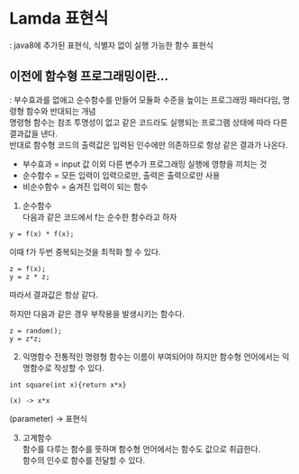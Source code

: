 # Lamda 표현식
: java8에 추가된 표현식, 식별자 없이 실행 가능한 함수 표현식   
   
## 이전에 함수형 프로그래밍이란...
: 부수효과를 없애고 순수함수를 만들어 모듈화 수준을 높이는 프로그래밍 패러다임, 명령형 함수와 반대되는 개념  
명령형 함수는 참조 투명성이 없고 같은 코드라도 실행되는 프로그램 상태에 따라 다른 결과값을 낸다.  
반대로 함수형 코드의 출력값은 입력된 인수에만 의존하므로 항상 같은 결과가 나온다.    
* 부수효과 = input 값 이외 다른 변수가 프로그래밍 실행에 영향을 끼치는 것  
* 순수함수 = 모든 입력이 입력으로만, 출력은 출력으로만 사용  
* 비순수함수 = 숨겨진 입력이 되는 함수  
    
   
1. 순수함수   
다음과 같은 코드에서 f는 순수한 함수라고 하자
```   
y = f(x) * f(x);
```   
이때 f가 두번 중복되는것을 최적화 할 수 있다.   
```
z = f(x);
y = z * z;
```
따라서 결과값은 항상 같다.   
   
하지만  다음과 같은 경우 부작용을 발생시키는 함수다.   
```
z = random();
y = z*z;
```

   
   
2. 익명함수
전통적인 명령형 함수는 이름이 부여되어야 하지만 함수형 언어에서는 익명함수로 작성할 수 있다.   
```
int square(int x){return x*x}   
   
(x) -> x*x
```
(parameter) -> 표현식   
     
	   
3. 고계함수   
함수를 다루는 함수를 뜻하며 함수형 언어에서는 함수도 값으로 취급한다.   
함수의 인수로 함수를 전달할 수 있다.   
